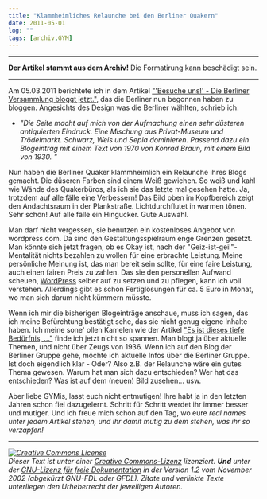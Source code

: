 ```yaml
---
title: "Klammheimliches Relaunche bei den Berliner Quakern"
date: 2011-05-01
log: ""
tags: [archiv,GYM]
---
```

<hr><b>Der Artikel stammt aus dem Archiv!</b> Die Formatirung kann beschädigt sein.<hr>
<p>Am 05.03.2011 berichtete ich in dem Artikel <a href="http://www.the-independent-friend.de/?q=node/717">"'Besuche uns!' - Die Berliner Versammlung bloggt jetzt."</a>, das die Berliner nun begonnen haben zu bloggen. Angesichts des Design was die Berliner wählten, schrieb ich:
<ul>
<li><i>"Die Seite macht auf mich von der Aufmachung einen sehr düsteren antiquierten Eindruck. Eine Mischung aus Privat-Museum und Trödelmarkt. Schwarz, Weis und Sepia dominieren. Passend dazu ein Blogeintrag mit einem Text von 1970 von Konrad Braun, mit einem Bild von 1930. "</i></li>
</ul>
</p>

<p>Nun haben die Berliner Quaker klammheimlich ein Relaunche ihres Blogs gemacht. <!--break-->Die düseren Farben sind einem Weiß gewichen. So weiß und kahl wie Wände des Quakerbüros, als ich sie das letzte mal gesehen hatte. Ja, trotzdem auf alle fälle eine Verbessern! Das Bild oben im Kopfbereich zeigt den Andachtsraum in der Plankstraße. Lichtdurchflutet in warmen tönen. Sehr schön! Auf alle fälle ein Hingucker. Gute Auswahl.</p>

<p>Man darf nicht vergessen, sie benutzen ein kostenloses Angebot von wordpress.com. Da sind den Gestaltungsspielraum enge Grenzen gesetzt. Man könnte sich jetzt fragen, ob es Okay ist, nach der "Geiz-ist-geil"-Mentalität nichts bezahlen zu wollen für eine erbrachte Leistung. Meine persönliche Meinung ist, das man bereit sein sollte, für eine faire Leistung, auch einen fairen Preis zu zahlen. Das sie den personellen Aufwand scheuen, <a href="http://de.wikipedia.org/wiki/WordPress">WordPress</a> selber auf zu setzen und zu pflegen, kann ich voll verstehen. Allerdings gibt es schon Fertiglösungen für ca. 5 Euro in Monat, wo man sich darum nicht kümmern müsste.</p>

<p>Wenn ich mir die bisherigen Blogeinträge anschaue, muss ich sagen, das ich meine Befürchtung bestätigt sehe, das sie nicht genug eigene Inhalte haben. Ich meine sone' ollen Kamelen wie der Artikel <a href="http://quaekerberlin.wordpress.com/2011/05/01/es-ist-dieses-tiefe-bedurfnis-%E2%80%A6/">"Es ist dieses tiefe Bedürfnis, …"</a> finde ich jetzt nicht so spannen. Man blogt ja über aktuelle Themen, und nicht über Zeugs von 1936. Wenn ich auf den Blog der Berliner Gruppe gehe, möchte ich aktuelle Infos über die Berliner Gruppe. Ist doch eigendlich klar - Oder? Also z.B. der Relaunche wäre ein gutes Thema gewesen. Warum hat man sich dazu entschieden? Wer hat das entschieden? Was ist auf dem (neuen) Bild zusehen... usw. </p>

<p>Aber liebe GYMis, lasst euch nicht entmutigen! Ihre habt ja in den letzten Jahren schon fiel dazugelernt. Schritt für Schritt werdet ihr immer besser und mutiger. Und ich freue mich schon auf den Tag, wo eure <i>real names<i> unter jedem Artikel stehen, und ihr damit mutig zu dem stehen, was ihr so verzapfen! </p>


<hr />
<p><a rel="license" href="http://creativecommons.org/licenses/by-sa/3.0/de/"><img alt="Creative Commons License" style="border-width: 0pt;" src="http://i.creativecommons.org/l/by-sa/3.0/de/88x31.png" /></a><br />
Dieser <span xmlns:dc="http://purl.org/dc/elements/1.1/" href="http://purl.org/dc/dcmitype/Text" rel="dc:type">Text</span> ist unter einer <a rel="license" href="http://creativecommons.org/licenses/by-sa/3.0/de/">Creative Commons-Lizenz</a> lizenziert. <b>Und</b> unter der <a href="http://de.wikipedia.org/wiki/GFDL">GNU-Lizenz f&uuml;r freie Dokumentation</a> in der Version 1.2 vom November 2002 (abgek&uuml;rzt GNU-FDL oder GFDL). Zitate und verlinkte Texte unterliegen den Urheberrecht der jeweiligen Autoren.</p>



